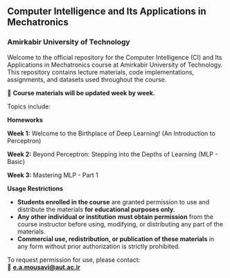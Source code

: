 ## **Computer Intelligence and Its Applications in Mechatronics**  
### **Amirkabir University of Technology**  

Welcome to the official repository for the Computer Intelligence (CI) and Its Applications in Mechatronics course at Amirkabir University of Technology.
This repository contains lecture materials, code implementations, assignments, and datasets used throughout the course.

📌 **Course materials will be updated week by week.**  

Topics include:

**Homeworks** 

**Week 1:** Welcome to the Birthplace of Deep Learning! (An Introduction to Perceptron)

**Week 2:** Beyond Perceptron: Stepping into the Depths of Learning (MLP - Basic)

**Week 3:** Mastering MLP - Part 1

**Usage Restrictions**  

- **Students enrolled in the course** are granted permission to use and distribute the materials **for educational purposes only**.  
- **Any other individual or institution** **must obtain permission** from the course instructor before using, modifying, or distributing any part of the materials.  
- **Commercial use, redistribution, or publication of these materials** in any form without prior authorization is strictly prohibited.  

To request permission for use, please contact:  
📧 **e.a.mousavi@aut.ac.ir**  

